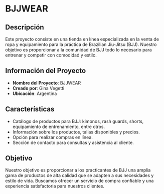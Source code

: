 # BJJWEAR

## Descripción
Este proyecto consiste en una tienda en línea especializada en la venta de ropa y equipamiento para la práctica de Brazilian Jiu-Jitsu (BJJ). Nuestro objetivo es proporcionar a la comunidad de BJJ todo lo necesario para entrenar y competir con comodidad y estilo.

## Información del Proyecto
- **Nombre del Proyecto**: BJJWEAR
- **Creado por**: Gina Vegetti
- **Ubicación**: Argentina

## Características
- Catálogo de productos para BJJ: kimonos, rash guards, shorts, equipamiento de entrenamiento, entre otros.
- Información sobre los productos, tallas disponibles y precios.
- Opción para realizar compras en línea.
- Sección de contacto para consultas y asistencia al cliente.

## Objetivo
Nuestro objetivo es proporcionar a los practicantes de BJJ una amplia gama de productos de alta calidad que se adapten a sus necesidades y estilo de vida. Buscamos ofrecer un servicio de compra confiable y una experiencia satisfactoria para nuestros clientes.
